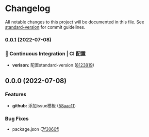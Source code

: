 # Changelog

All notable changes to this project will be documented in this file. See [standard-version](https://github.com/conventional-changelog/standard-version) for commit guidelines.

### [0.0.1](https://github.com/dyggod/packbox/compare/v0.0.0...v0.0.1) (2022-07-08)


### 👷 Continuous Integration | CI 配置

* **verison:** 配置standard-version ([8123819](https://github.com/dyggod/packbox/commit/81238192751e0a9308a2180b84ec0d456dcd9828))

## 0.0.0 (2022-07-08)


### Features

* **github:** 添加issue模板 ([58aac11](https://github.com/dyggod/packbox/commit/58aac1184adecf7e74bcdf76b3a4758dc93e49b1))


### Bug Fixes

* package.json ([7f3060f](https://github.com/dyggod/packbox/commit/7f3060fc4b10be7421dff447a5eec3e30a8d0afb))
